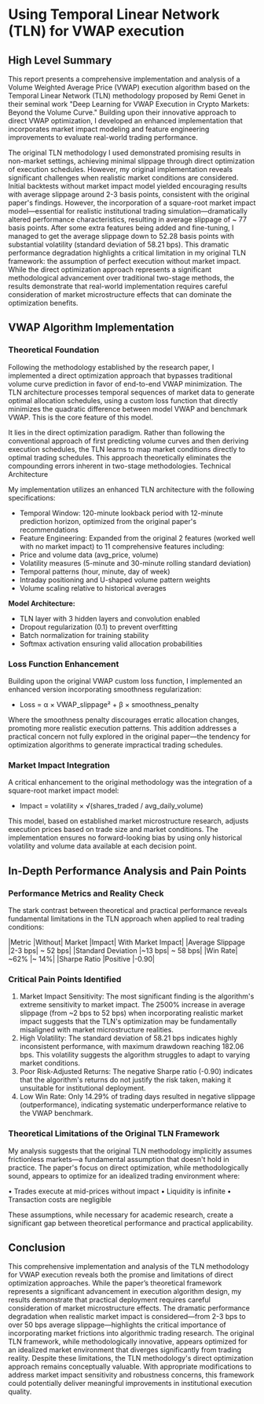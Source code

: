 # Using Temporal Linear Network (TLN) for VWAP execution

## High Level Summary

This report presents a comprehensive implementation and analysis of a Volume Weighted Average Price (VWAP) execution algorithm based on the Temporal Linear Network (TLN) methodology proposed by Remi Genet in their seminal work "Deep Learning for VWAP Execution in Crypto Markets: Beyond the Volume Curve."  Building upon their innovative approach to direct VWAP optimization, I developed an enhanced implementation that incorporates market impact modeling and feature engineering improvements to evaluate real-world trading performance.


The original TLN methodology I used demonstrated promising results in non-market settings, achieving minimal slippage through direct optimization of execution schedules. However, my original implementation reveals significant challenges when realistic market conditions are considered. Initial backtests without market impact model yielded encouraging results with average slippage around 2-3 basis points, consistent with the original paper's findings. However, the incorporation of a square-root market impact model—essential for realistic institutional trading simulation—dramatically altered performance characteristics, resulting in average slippage of ~ 77 basis points. After some extra features being added and fine-tuning, I managed to get the average slippage down to 52.28 basis points with substantial volatility (standard deviation of 58.21 bps).
This dramatic performance degradation highlights a critical limitation in my original TLN framework: the assumption of perfect execution without market impact. While the direct optimization approach represents a significant methodological advancement over traditional two-stage methods, the results demonstrate that real-world implementation requires careful consideration of market microstructure effects that can dominate the optimization benefits.


## VWAP Algorithm Implementation

### Theoretical Foundation

Following the methodology established by the research paper, I implemented a direct optimization approach that bypasses traditional volume curve prediction in favor of end-to-end VWAP minimization. The TLN architecture processes temporal sequences of market data to generate optimal allocation schedules, using a custom loss function that directly minimizes the quadratic difference between model VWAP and benchmark VWAP. This is the core feature of this model.

It lies in the direct optimization paradigm. Rather than following the conventional approach of first predicting volume curves and then deriving execution schedules, the TLN learns to map market conditions directly to optimal trading schedules. This approach theoretically eliminates the compounding errors inherent in two-stage methodologies.
Technical Architecture

My implementation utilizes an enhanced TLN architecture with the following specifications:
* Temporal Window: 120-minute lookback period with 12-minute prediction horizon, optimized from the original paper's recommendations
* Feature Engineering: Expanded from the original 2 features (worked well with no market impact) to 11 comprehensive features including:
* Price and volume data (avg_price, volume)
* Volatility measures (5-minute and 30-minute rolling standard deviation)
* Temporal patterns (hour, minute, day of week)
* Intraday positioning and U-shaped volume pattern weights
* Volume scaling relative to historical averages

**Model Architecture:**
* TLN layer with 3 hidden layers and convolution enabled
* Dropout regularization (0.1) to prevent overfitting
* Batch normalization for training stability
* Softmax activation ensuring valid allocation probabilities


### Loss Function Enhancement

Building upon the original VWAP custom loss function, I implemented an enhanced version incorporating smoothness regularization:

* Loss = α × VWAP_slippage² + β × smoothness_penalty

Where the smoothness penalty discourages erratic allocation changes, promoting more realistic execution patterns. This addition addresses a practical concern not fully explored in the original paper—the tendency for optimization algorithms to generate impractical trading schedules.

### Market Impact Integration

A critical enhancement to the original methodology was the integration of a square-root market impact model:
* Impact = volatility × √(shares_traded / avg_daily_volume)
  
This model, based on established market microstructure research, adjusts execution prices based on trade size and market conditions. The implementation ensures no forward-looking bias by using only historical volatility and volume data available at each decision point.


## In-Depth Performance Analysis and Pain Points

### Performance Metrics and Reality Check

The stark contrast between theoretical and practical performance reveals fundamental limitations in the TLN approach when applied to real trading conditions:

|Metric	|Without| Market |Impact|	With Market Impact|
|Average Slippage	|2-3 bps|	~ 52 bps|
|Standard Deviation	|~13 bps|	~ 58 bps|
|Win Rate|	~62%	|~ 14%|
|Sharpe Ratio	|Positive	|-0.90|


### Critical Pain Points Identified

1.	Market Impact Sensitivity: The most significant finding is the algorithm's extreme sensitivity to market impact. The 2500% increase in average slippage (from ~2 bps to 52 bps) when incorporating realistic market impact suggests that the TLN's optimization may be fundamentally misaligned with market microstructure realities.
2.	High Volatility: The standard deviation of 58.21 bps indicates highly inconsistent performance, with maximum drawdown reaching 182.06 bps. This volatility suggests the algorithm struggles to adapt to varying market conditions.
3.	Poor Risk-Adjusted Returns: The negative Sharpe ratio (-0.90) indicates that the algorithm's returns do not justify the risk taken, making it unsuitable for institutional deployment.
4.	Low Win Rate: Only 14.29% of trading days resulted in negative slippage (outperformance), indicating systematic underperformance relative to the VWAP benchmark.

   
### Theoretical Limitations of the Original TLN Framework

My analysis suggests that the original TLN methodology implicitly assumes frictionless markets—a fundamental assumption that doesn't hold in practice. The paper's focus on direct optimization, while methodologically sound, appears to optimize for an idealized trading environment where:

•	Trades execute at mid-prices without impact
•	Liquidity is infinite
•	Transaction costs are negligible

These assumptions, while necessary for academic research, create a significant gap between theoretical performance and practical applicability.

## Conclusion

This comprehensive implementation and analysis of the TLN methodology for VWAP execution reveals both the promise and limitations of direct optimization approaches. While the paper’s theoretical framework represents a significant advancement in execution algorithm design, my results demonstrate that practical deployment requires careful consideration of market microstructure effects.
The dramatic performance degradation when realistic market impact is considered—from 2-3 bps to over 50 bps average slippage—highlights the critical importance of incorporating market frictions into algorithmic trading research. The original TLN framework, while methodologically innovative, appears optimized for an idealized market environment that diverges significantly from trading reality.
Despite these limitations, the TLN methodology's direct optimization approach remains conceptually valuable. With appropriate modifications to address market impact sensitivity and robustness concerns, this framework could potentially deliver meaningful improvements in institutional execution quality.